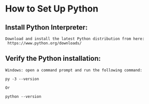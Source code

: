 # How to Set Up Python 

## Install Python Interpreter:
```
Download and install the latest Python distribution from here: 
 https://www.python.org/downloads/
 ```
 
 ## Verify the Python installation:
 ```
Windows: open a command prompt and run the following command:

py -3 --version

Or

python --version



 ``` 
 
 
